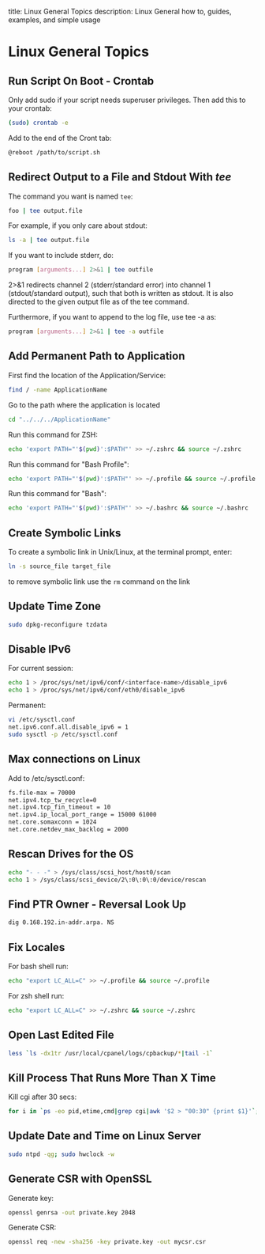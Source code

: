 title: Linux General Topics
description: Linux General how to, guides, examples, and simple usage

# Linux General Topics

## Run Script On Boot - Crontab

Only add sudo if your script needs superuser privileges. Then add this to your crontab:

```bash
(sudo) crontab -e
```

Add to the end of the Cront tab:

```bash
@reboot /path/to/script.sh
```

## Redirect Output to a File and Stdout With _tee_

The command you want is named `tee`:

```bash
foo | tee output.file
```

For example, if you only care about stdout:

```bash
ls -a | tee output.file
```

If you want to include stderr, do:

```bash
program [arguments...] 2>&1 | tee outfile
```

2>&1 redirects channel 2 (stderr/standard error) into channel 1 (stdout/standard output), such that both is written as stdout. It is also directed to the given output file as of the tee command.

Furthermore, if you want to append to the log file, use tee -a as:

```bash
program [arguments...] 2>&1 | tee -a outfile
```

## Add Permanent Path to Application

First find the location of the Application/Service:

```bash
find / -name ApplicationName
```

Go to the path where the application is located

```bash
cd "../../../ApplicationName"
```

Run this command for ZSH:

```bash
echo 'export PATH="'$(pwd)':$PATH"' >> ~/.zshrc && source ~/.zshrc
```

Run this command for "Bash Profile":

```bash
echo 'export PATH="'$(pwd)':$PATH"' >> ~/.profile && source ~/.profile
```

Run this command for "Bash":

```bash
echo 'export PATH="'$(pwd)':$PATH"' >> ~/.bashrc && source ~/.bashrc
```

## Create Symbolic Links

To create a symbolic link in Unix/Linux, at the terminal prompt, enter:

```bash
ln -s source_file target_file
```

to remove symbolic link use the `rm` command on the link

## Update Time Zone

```bash
sudo dpkg-reconfigure tzdata
```

## Disable IPv6

For current session:

```bash
echo 1 > /proc/sys/net/ipv6/conf/<interface-name>/disable_ipv6
echo 1 > /proc/sys/net/ipv6/conf/eth0/disable_ipv6
```

Permanent:

```bash
vi /etc/sysctl.conf
net.ipv6.conf.all.disable_ipv6 = 1
sudo sysctl -p /etc/sysctl.conf
```

## Max connections on Linux

Add to /etc/sysctl.conf:

```bash
fs.file-max = 70000
net.ipv4.tcp_tw_recycle=0
net.ipv4.tcp_fin_timeout = 10
net.ipv4.ip_local_port_range = 15000 61000
net.core.somaxconn = 1024
net.core.netdev_max_backlog = 2000
```

## Rescan Drives for the OS

```bash
echo "- - -" > /sys/class/scsi_host/host0/scan
echo 1 > /sys/class/scsi_device/2\:0\:0\:0/device/rescan
```

## Find PTR Owner - Reversal Look Up

```bash
dig 0.168.192.in-addr.arpa. NS
```

## Fix Locales

For bash shell run:

```bash
echo "export LC_ALL=C" >> ~/.profile && source ~/.profile
```

For zsh shell run:

```bash
echo "export LC_ALL=C" >> ~/.zshrc && source ~/.zshrc
```

## Open Last Edited File

```bash
less `ls -dx1tr /usr/local/cpanel/logs/cpbackup/*|tail -1`
```

## Kill Process That Runs More Than X Time

Kill cgi after 30 secs:

```bash
for i in `ps -eo pid,etime,cmd|grep cgi|awk '$2 > "00:30" {print $1}'`; do kill $i; done
```

## Update Date and Time on Linux Server

```bash
sudo ntpd -qg; sudo hwclock -w
```

## Generate CSR with OpenSSL

Generate key:

```bash
openssl genrsa -out private.key 2048
```

Generate CSR:

```bash
openssl req -new -sha256 -key private.key -out mycsr.csr
```


